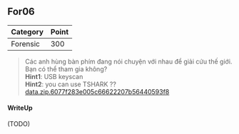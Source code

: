 ## For06

| Category | Point |
| --- | --- |
| Forensic | 300 |

> Các anh hùng bàn phím đang nói chuyện với nhau để giải cứu thế giới. Bạn có thể tham gia không? <br>
> **Hint1**: USB keyscan <br>
> **Hint2**: you can use TSHARK ?? <br>
> [data.zip.6077f283e005c66622207b56440593f8](./data.zip.6077f283e005c66622207b56440593f8) <br>

#### WriteUp

(TODO)
